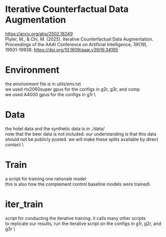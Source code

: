 # Iterative Counterfactual Data Augmentation
https://arxiv.org/abs/2502.18249 \
Plyler, M., & Chi, M. (2025). Iterative Counterfactual Data Augmentation. Proceedings of the AAAI Conference on Artificial Intelligence, 39(19), 19931-19938. https://doi.org/10.1609/aaai.v39i19.34195

# Environment
the environment file is in utils/env.txt \
we used rtx2060super gpus for the configs in g2r, g3r, and comp \
we used A4000 gpus for the configs in g1r \

# Data
the hotel data and the synthetic data is in ./data/ \
note that the beer data is not included. our understanding is that this data should not be publicly posted. we will make these splits available by direct contact \

# Train
a script for training one rationale model \
this is also how the complement control baseline models were trained\

# iter_train
script for conducting the iterative training. it calls many other scripts \
to replicate our results, run the iterative script on the configs in g1r, g2r, and g3r \


